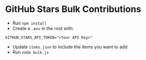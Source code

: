 # GitHub Stars Bulk Contributions

* Run `npm install`
* Create a `.env` in the root with:
```
GITHUB_STARS_API_TOKEN="<Your API Key>"
```
* Update `items.json` to include the items you want to add
* Run `node bulk.js`
